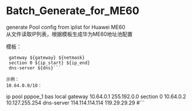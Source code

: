 # Batch_Generate_for_ME60
generate Pool config from iplist for Huawei ME60  
从文件读取IP列表，根据模板生成华为ME60地址池配置  

模板：
```ip pool pppoe_${startNumber} bas local
 gateway ${gateway} ${netmask}
 section 0 ${ip_start} ${ip_end}
 dns-server ${dns}```

示例：
10.64.0.0/10：
```
ip pool pppoe_1 bas local
 gateway 10.64.0.1 255.192.0.0
 section 0 10.64.0.2 10.127.255.254
 dns-server 114.114.114.114 119.29.29.29
#```

